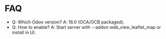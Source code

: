# FAQ

- Q: Which Odoo version? A: 16.0 (OCA/OCB packaged).
- Q: How to enable? A: Start server with --addon web_view_leaflet_map or install in UI.
